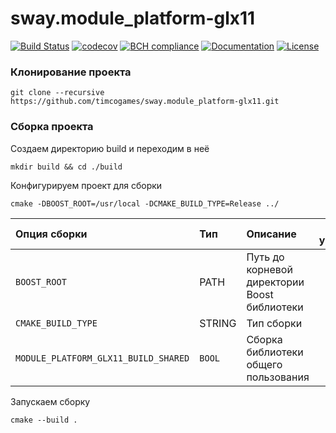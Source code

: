 # sway.module_platform-glx11

[![Build Status][travis-svg]][travis-url] [![codecov][codecov-svg]][codecov-url] [![BCH compliance][bettercodehub-svg]][bettercodehub-url] [![Documentation][codedocs-svg]][codedocs-url] [![License][license-svg]][license-url]

### Клонирование проекта

```console
git clone --recursive https://github.com/timcogames/sway.module_platform-glx11.git
```

### Сборка проекта

Создаем директорию build и переходим в неё

```console
mkdir build && cd ./build
```

Конфигурируем проект для сборки

```console
cmake -DBOOST_ROOT=/usr/local -DCMAKE_BUILD_TYPE=Release ../
```

Опция сборки | Тип | Описание | По умолчанию
:---|:---|:---|:---:
`BOOST_ROOT` | PATH | Путь до корневой директории Boost библиотеки | `-`
`CMAKE_BUILD_TYPE` | STRING | Тип сборки | `Debug`
`MODULE_PLATFORM_GLX11_BUILD_SHARED` | `BOOL` | Сборка библиотеки общего пользования | `OFF`

Запускаем сборку

```console
cmake --build .
```

[travis-svg]: https://travis-ci.com/timcogames/sway.module_platform-glx11.svg?branch=master
[travis-url]: https://travis-ci.com/timcogames/sway.module_platform-glx11
[codecov-svg]: https://codecov.io/gh/timcogames/sway.module_platform-glx11/branch/master/graph/badge.svg
[codecov-url]: https://codecov.io/gh/timcogames/sway.module_platform-glx11
[bettercodehub-svg]: https://bettercodehub.com/edge/badge/timcogames/sway.module_platform-glx11?branch=master
[bettercodehub-url]: https://bettercodehub.com/
[codedocs-svg]: https://codedocs.xyz/timcogames/sway.module_platform-glx11.svg
[codedocs-url]: https://codedocs.xyz/timcogames/sway.module_platform-glx11/
[license-svg]: https://img.shields.io/github/license/mashape/apistatus.svg
[license-url]: LICENSE
